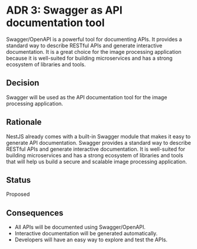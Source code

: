 # ADR 3: Swagger as API documentation tool

Swagger/OpenAPI is a powerful tool for documenting APIs. It provides a standard way to describe RESTful APIs and generate interactive documentation. It is a great choice for the image processing application because it is well-suited for building microservices and has a strong ecosystem of libraries and tools.

## Decision 

Swagger will be used as the API documentation tool for the image processing application.

## Rationale 

NestJS already comes with a built-in Swagger module that makes it easy to generate API documentation. Swagger provides a standard way to describe RESTful APIs and generate interactive documentation. It is well-suited for building microservices and has a strong ecosystem of libraries and tools that will help us build a secure and scalable image processing application.

## Status
Proposed

## Consequences

- All APIs will be documented using Swagger/OpenAPI.
- Interactive documentation will be generated automatically.
- Developers will have an easy way to explore and test the APIs.